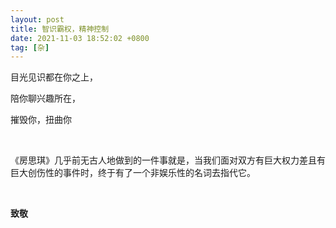 ```yaml
---
layout: post
title: 智识霸权，精神控制
date: 2021-11-03 18:52:02 +0800
tag: [杂]
---
```


目光见识都在你之上，

陪你聊兴趣所在，

摧毁你，扭曲你


<br>

《房思琪》几乎前无古人地做到的一件事就是，当我们面对双方有巨大权力差且有巨大创伤性的事件时，终于有了一个非娱乐性的名词去指代它。

<br>

**致敬**